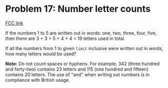 # Problem 17: Number letter counts

[FCC link](https://www.freecodecamp.org/learn/coding-interview-prep/project-euler/problem-17-number-letter-counts)

If the numbers 1 to 5 are written out in words: one, two, three, four, five,
then there are 3 + 3 + 5 + 4 + 4 = 19 letters used in total.

If all the numbers from 1 to given `limit` inclusive were written out in words,
how many letters would be used?

**Note:** Do not count spaces or hyphens. For example, 342 (three hundred and
forty-two) contains 23 letters and 115 (one hundred and fifteen) contains 20
letters. The use of "and" when writing out numbers is in compliance with British
usage.
